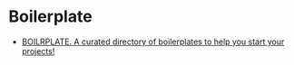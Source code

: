 # Boilerplate

- [BOILRPLATE. A curated directory of boilerplates to help you start your projects!](http://www.boilrplate.com/)
